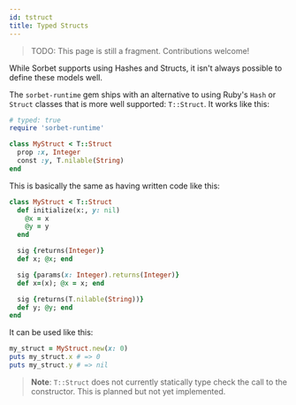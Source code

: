 ```yaml
---
id: tstruct
title: Typed Structs
---
```


> TODO: This page is still a fragment. Contributions welcome!

While Sorbet supports using Hashes and Structs, it isn't always possible to
define these models well.

The `sorbet-runtime` gem ships with an alternative to using Ruby's `Hash` or
`Struct` classes that is more well supported: `T::Struct`. It works like this:

```ruby
# typed: true
require 'sorbet-runtime'

class MyStruct < T::Struct
  prop :x, Integer
  const :y, T.nilable(String)
end
```

This is basically the same as having written code like this:

```ruby
class MyStruct < T::Struct
  def initialize(x:, y: nil)
    @x = x
    @y = y
  end

  sig {returns(Integer)}
  def x; @x; end

  sig {params(x: Integer).returns(Integer)}
  def x=(x); @x = x; end

  sig {returns(T.nilable(String))}
  def y; @y; end
end
```

It can be used like this:

```ruby
my_struct = MyStruct.new(x: 0)
puts my_struct.x # => 0
puts my_struct.y # => nil
```

> **Note**: `T::Struct` does not currently statically type check the call to the
> constructor. This is planned but not yet implemented.
